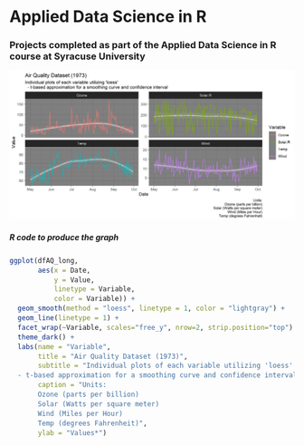 # Applied Data Science in R
### Projects completed as part of the Applied Data Science in R course at Syracuse University



![test](Week6/Plots/Fig12.png)

##### R code to produce the graph

```R
ggplot(dfAQ_long, 
       aes(x = Date,
           y = Value,
           linetype = Variable,
           color = Variable)) +
  geom_smooth(method = "loess", linetype = 1, color = "lightgray") +
  geom_line(linetype = 1) +
  facet_wrap(~Variable, scales="free_y", nrow=2, strip.position="top") +
  theme_dark() +
  labs(name = "Variable",
       title = "Air Quality Dataset (1973)",
       subtitle = "Individual plots of each variable utilizing 'loess'
  - t-based approximation for a smoothing curve and confidence interval",
       caption = "Units:
       Ozone (parts per billion)
       Solar (Watts per square meter)
       Wind (Miles per Hour)
       Temp (degrees Fahrenheit)",
       ylab = "Values*")
```
